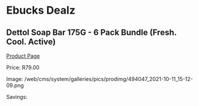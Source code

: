 
# Ebucks Dealz
## Dettol Soap Bar 175G - 6 Pack Bundle (Fresh. Cool. Active)
[Product Page](https://www.ebucks.com/web/shop/productSelected.do?prodId=1229214193&catId=909917204)

Price: R79.00

Image: /web/cms/system/galleries/pics/prodimg/494047_2021-10-11_15-12-09.png

Savings: 


	